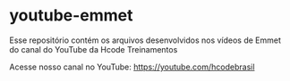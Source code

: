 # youtube-emmet
Esse repositório contém os arquivos desenvolvidos nos vídeos de Emmet do canal do YouTube da Hcode Treinamentos

Acesse nosso canal no YouTube: https://youtube.com/hcodebrasil
